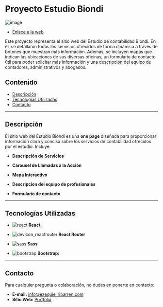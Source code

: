 # Proyecto Estudio Biondi
![image](https://github.com/ezequieliribarren/estudioBiondi/assets/105462718/5cc0fcb3-c084-4347-951d-7a92e2d25147)

- [Enlace a la web](https://estudiobiondi.com/)


Este proyecto representa el sitio web del Estudio de contabilidad Biondi. En él, se detallaron todos los servicios ofrecidos de forma dinámica a través de botones que muestran más información. Además, se incluyen mapas que indican las ubicaciones de sus diversas oficinas, un formulario de contacto útil para poder solicitar más información y una descripción del equipo de contadores, administrativos y abogados.


## Contenido

- [Descripción](#descripción)
- [Tecnologías Utilizadas](#tecnologías-utilizadas)
- [Contacto](#contacto)

---


## Descripción

El sitio web del Estudio Biondi es una **one page** diseñada para proporcionar información clara y concisa sobre los servicios de contabilidad ofrecidos por el estudio. Incluye:

- **Descripción de Servicios** 

- **Carousel de Llamadas a la Acción** 

- **Mapa Interactivo**

- **Descripcion del equipo de profesionales**
  
- **Formulario de contacto**

---


## Tecnologías Utilizadas

- ![react](https://github.com/ezequieliribarren/Dr.Rimmaudo/assets/105462718/fd64b8f1-e248-41c1-a279-f4a4b442259d) **React**

- ![devicon_reactrouter](https://github.com/ezequieliribarren/Dr.Rimmaudo/assets/105462718/707dd0b5-e274-4869-9cb4-76376784dcf8) **React Router**
  
- ![sass](https://github.com/ezequieliribarren/Dr.Rimmaudo/assets/105462718/6c5ff55e-00c2-45fa-be9c-21d750e047a3) **Sass**

- ![bootstrap](https://github.com/ezequieliribarren/Dr.Rimmaudo/assets/105462718/7f991683-b7e4-41e1-bce9-696290a5d411) **Bootstrap:**

---

## Contacto

Para cualquier pregunta o colaboración, no dudes en ponerte en contacto:

- **E-mail:** [info@ezequieliribarren.com](mailto:info@ezequieliribarren.com)
- **Sitio Web:** [Portfolio](https://ezequieliribarren.com/)

